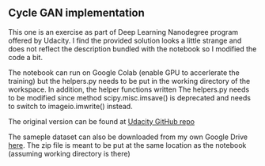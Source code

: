 ## Cycle GAN implementation ##

This one is an exercise as part of Deep Learning Nanodegree program offered by Udacity. 
I find the provided solution looks a little strange and does not reflect the description bundled with the notebook so I modified the code a bit. 

The notebook can run on Google Colab (enable GPU to accerlerate the training) 
but the helpers.py needs to be put in the working directory of the workspace.
In addition, the helper functions written The helpers.py needs to be modified since method scipy.misc.imsave() is deprecated and 
needs to switch to imageio.imwrite() instead.

The original version can be found at [Udacity GitHub repo](https://github.com/udacity/deep-learning-v2-pytorch/tree/master/cycle-gan)

The sameple dataset can also be downloaded from my own Google Drive [here](https://drive.google.com/open?id=1SzuwBlCC7xgfRspgrLz8fOI0oYxN8e31).
The zip file is meant to be put at the same location as the notebook (assuming working directory is there)
